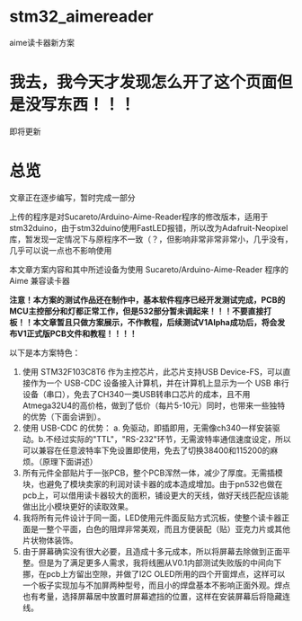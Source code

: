 # stm32_aimereader
aime读卡器新方案
<h1> 我去，我今天才发现怎么开了这个页面但是没写东西！！！ </h1>
即将更新  

# 总览

文章正在逐步编写，暂时完成一部分

上传的程序是对Sucareto/Arduino-Aime-Reader程序的修改版本，适用于stm32duino，由于stm32duino使用FastLED报错，所以改为Adafruit-Neopixel库，暂发现一定情况下与原程序不一致（？，但影响非常非常非常小，几乎没有，几乎可以说一点也不影响使用

本文章方案内容和其中所述设备为使用 Sucareto/Arduino-Aime-Reader 程序的 Aime 兼容读卡器

**注意！本方案的测试作品还在制作中，基本软件程序已经开发测试完成，PCB的MCU主控部分和灯都正常工作，但是532部分暂未调起来！！！不要直接打板！！本文章暂且只做方案展示，不作教程，后续测试V1Alpha成功后，将会发布V1正式版PCB文件和教程！！！！**

以下是本方案特色：  

1. 使用 STM32F103C8T6 作为主控芯片，此芯片支持USB Device-FS，可以直接作为一个 USB-CDC 设备接入计算机，并在计算机上显示为一个 USB 串行设备（串口），免去了CH340一类USB转串口芯片的成本，且不用Atmega32U4的高价格，做到了低价（每片5-10元）同时，也带来一些独特的优势（下面会讲到）。
2. 使用 USB-CDC 的优势： a. 免驱动，即插即用，无需像ch340一样安装驱动。b.不经过实际的"TTL"，"RS-232"环节，无需波特率通信速度设定，所以可以兼容在任意波特率下免设置即使用，免去了切换38400和115200的麻烦。（原理下面讲述）
3. 所有元件全部贴片于一张PCB，整个PCB浑然一体，减少了厚度。无需插模块，也避免了模块卖家的利润对读卡器的成本造成增加。由于pn532也做在pcb上，可以借用读卡器较大的面积，铺设更大的天线，做好天线匹配应该能做出比小模块更好的读取效果。
4. 我将所有元件设计于同一面，LED使用元件面反贴方式沉板，使整个读卡器正面是一整个平面，白色的阻焊非常美观，而且方便装配（贴）亚克力片或其他片状物体装饰。
5. 由于屏幕确实没有很大必要，且造成十多元成本，所以将屏幕去除做到正面平整。但是为了满足更多人需求，我将线圈从V0.1内部测试失败版的中间向下挪，在pcb上方留出空隙，并做了I2C OLED所用的四个开窗焊点，这样可以一个板子实现加与不加屏两种型号，而且小的焊盘基本不影响正面外观。焊点也有考量，选择屏幕居中放置时屏幕遮挡的位置，这样在安装屏幕后将隐藏连线。

